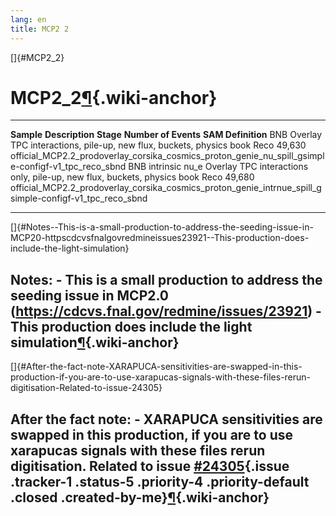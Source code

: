 ```yaml
---
lang: en
title: MCP2 2
---
```


[]{#MCP2_2}

MCP2\_2[¶](#MCP2_2){.wiki-anchor}
=================================

  ----------------------------- ----------------------------------------------------------------- ----------- ---------------------- ---------------------------------------------------------------------------------------------------------------------
  **Sample**                    **Description**                                                   **Stage**   **Number of Events**   **SAM Definition**
  BNB Overlay                   TPC interactions, pile-up, new flux, buckets, physics book        Reco        49,630                 official\_MCP2.2\_prodoverlay\_corsika\_cosmics\_proton\_genie\_nu\_spill\_gsimple-configf-v1\_tpc\_reco\_sbnd
  BNB intrinsic nu\_e Overlay   TPC interactions only, pile-up, new flux, buckets, physics book   Reco        49,680                 official\_MCP2.2\_prodoverlay\_corsika\_cosmics\_proton\_genie\_intrnue\_spill\_gsimple-configf-v1\_tpc\_reco\_sbnd
  ----------------------------- ----------------------------------------------------------------- ----------- ---------------------- ---------------------------------------------------------------------------------------------------------------------

[]{#Notes--This-is-a-small-production-to-address-the-seeding-issue-in-MCP20-httpscdcvsfnalgovredmineissues23921--This-production-does-include-the-light-simulation}

Notes: - This is a small production to address the seeding issue in MCP2.0 (<https://cdcvs.fnal.gov/redmine/issues/23921>) - This production does include the light simulation[¶](#Notes--This-is-a-small-production-to-address-the-seeding-issue-in-MCP20-httpscdcvsfnalgovredmineissues23921--This-production-does-include-the-light-simulation){.wiki-anchor}
----------------------------------------------------------------------------------------------------------------------------------------------------------------------------------------------------------------------------------------------------------------------------------------------------------------------------------------------------------------

[]{#After-the-fact-note-XARAPUCA-sensitivities-are-swapped-in-this-production-if-you-are-to-use-xarapucas-signals-with-these-files-rerun-digitisation-Related-to-issue-24305}

After the fact note: - XARAPUCA sensitivities are swapped in this production, if you are to use xarapucas signals with these files rerun digitisation. Related to issue [\#24305](/redmine/issues/24305 "Bug: Flipped XARAPUCA sensitivities (Closed)"){.issue .tracker-1 .status-5 .priority-4 .priority-default .closed .created-by-me}[¶](#After-the-fact-note-XARAPUCA-sensitivities-are-swapped-in-this-production-if-you-are-to-use-xarapucas-signals-with-these-files-rerun-digitisation-Related-to-issue-24305){.wiki-anchor}
-------------------------------------------------------------------------------------------------------------------------------------------------------------------------------------------------------------------------------------------------------------------------------------------------------------------------------------------------------------------------------------------------------------------------------------------------------------------------------------------------------------------------------------
